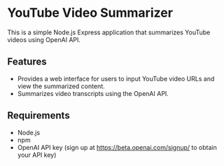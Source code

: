 # YouTube Video Summarizer

This is a simple Node.js Express application that summarizes YouTube videos using OpenAI API.

## Features

- Provides a web interface for users to input YouTube video URLs and view the summarized content.
- Summarizes video transcripts using the OpenAI API.

## Requirements

- Node.js
- npm
- OpenAI API key (sign up at https://beta.openai.com/signup/ to obtain your API key)

